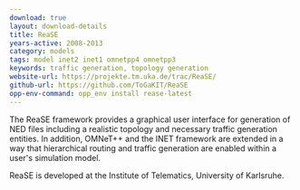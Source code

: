 ```yaml
---
download: true
layout: download-details
title: ReaSE
years-active: 2008-2013
category: models
tags: model inet2 inet1 omnetpp4 omnetpp3
keywords: traffic generation, topology generation
website-url: https://projekte.tm.uka.de/trac/ReaSE/
github-url: https://github.com/ToGaKIT/ReaSE
opp-env-command: opp_env install rease-latest
---
```


The ReaSE framework provides a graphical user interface for generation of NED
files including a realistic topology and necessary traffic generation entities.
In addition, OMNeT++ and the INET framework are extended in a way that
hierarchical routing and traffic generation are enabled within a user's
simulation model.

ReaSE is developed at the Institute of Telematics, University of Karlsruhe.
